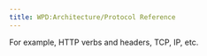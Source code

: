```yaml
---
title: WPD:Architecture/Protocol Reference
---
```

<p>For example, HTTP verbs and headers, TCP, IP, etc.
</p>
<!-- Saved in parser cache with key wpwiki:pcache:idhash:223-0!*!*!*!*!*!*!esi=1 and timestamp 20150731181621 and revision id 940
 -->
